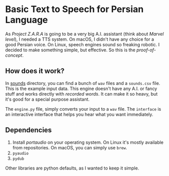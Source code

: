 # Basic Text to Speech for Persian Language

As _Project Z.A.R.A_ is going to be a very big A.I. assistant (think about _Marvel level_), I needed a TTS system. On macOS, I didn't have any choice for a good Persian voice. On Linux, speech engines sound so freaking robotic. I decided to make something simple, but effective. So this is the _proof-of-concept_. 

## How does it work? 

In [sounds](sounds) directory, you can find a bunch of `wav` files and a `sounds.csv` file. This is the example input data. This engine doesn't have any A.I. or fancy stuff and works directly with _recorded words_. It can make it so heavy, but it's good for a special purpose assistant. 

The `engine.py` file, simply converts your input to a `wav` file. The `interface` is an interactive interface that helps you hear what you want immediately. 

## Dependencies

1. Install _portaudio_ on your operating system. On Linux it's mostly available from repositories. On macOS, you can simply use `brew`. 
2. `pyaudio`
3. `pydub` 

Other libraries are python defaults, as I wanted to keep it simple. 
